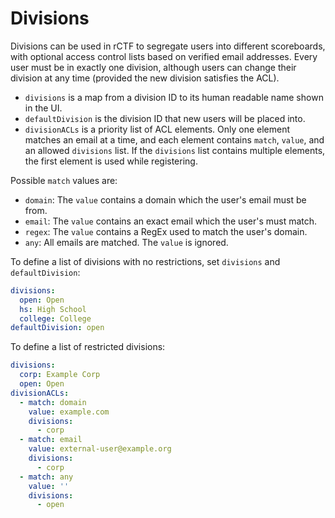 # Divisions

Divisions can be used in rCTF to segregate users into different scoreboards, with optional access control lists based on verified email addresses.
Every user must be in exactly one division, although users can change their division at any time (provided the new division satisfies the ACL).

* `divisions` is a map from a division ID to its human readable name shown in the UI.
* `defaultDivision` is the division ID that new users will be placed into.
* `divisionACLs` is a priority list of ACL elements. Only one element matches an email at a time, and each element contains `match`, `value`, and an allowed `divisions` list. If the `divisions` list contains multiple elements, the first element is used while registering.

Possible `match` values are:

* `domain`: The `value` contains a domain which the user's email must be from.
* `email`: The `value` contains an exact email which the user's must match.
* `regex`: The `value` contains a RegEx used to match the user's domain.
* `any`: All emails are matched. The `value` is ignored.

To define a list of divisions with no restrictions, set `divisions` and `defaultDivision`:
```yaml
divisions:
  open: Open
  hs: High School
  college: College
defaultDivision: open
```

To define a list of restricted divisions:
```yaml
divisions:
  corp: Example Corp
  open: Open
divisionACLs:
  - match: domain
    value: example.com
    divisions:
      - corp
  - match: email
    value: external-user@example.org
    divisions:
      - corp
  - match: any
    value: ''
    divisions:
      - open
```
